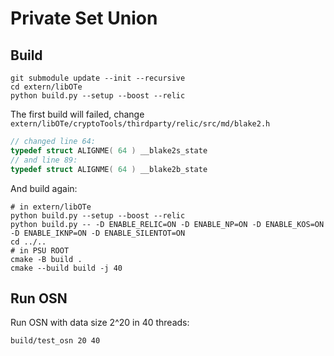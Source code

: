 # Private Set Union

## Build

```shell
git submodule update --init --recursive 
cd extern/libOTe
python build.py --setup --boost --relic
```
The first build will failed, change `extern/libOTe/cryptoTools/thirdparty/relic/src/md/blake2.h`

```cpp
// changed line 64:
typedef struct ALIGNME( 64 ) __blake2s_state
// and line 89:
typedef struct ALIGNME( 64 ) __blake2b_state
```

And build again:

```shell
# in extern/libOTe
python build.py --setup --boost --relic
python build.py -- -D ENABLE_RELIC=ON -D ENABLE_NP=ON -D ENABLE_KOS=ON -D ENABLE_IKNP=ON -D ENABLE_SILENTOT=ON
cd ../..
# in PSU ROOT
cmake -B build .
cmake --build build -j 40  
```


## Run OSN

Run OSN with data size 2^20 in 40 threads:

```shell
build/test_osn 20 40
```


